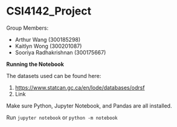 # CSI4142_Project

Group Members:
 - Arthur Wang (300185298)
 - Kaitlyn Wong (300201087)
 - Sooriya Radhakrishnan (300175667)

**Running the Notebook**

The datasets used can be found here:
1. https://www.statcan.gc.ca/en/lode/databases/odrsf
2. Link

Make sure Python, Jupyter Notebook, and Pandas are all installed.

Run `jupyter notebook` or `python -m notebook`
